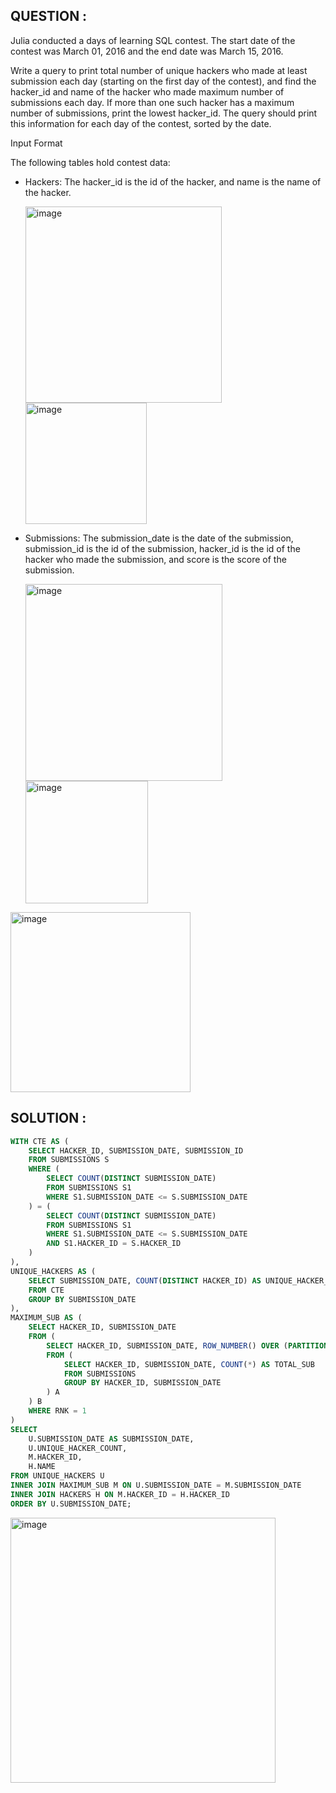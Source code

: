 ## QUESTION :
Julia conducted a  days of learning SQL contest. The start date of the contest was March 01, 2016 and the end date was 
March 15, 2016.

Write a query to print total number of unique hackers who made at least  submission each day (starting on the first day 
of the contest), and find the hacker_id and name of the hacker who made maximum number of submissions each day. If more 
than one such hacker has a maximum number of submissions, print the lowest hacker_id. The query should print this information
for each day of the contest, sorted by the date.

Input Format

The following tables hold contest data:

- Hackers: The hacker_id is the id of the hacker, and name is the name of the hacker.

  <img width="314" alt="image" src="https://github.com/user-attachments/assets/3cf35008-28b8-4013-8d57-c217df41d1ff" />  <img width="194" alt="image" src="https://github.com/user-attachments/assets/a25dbdf1-719d-4f24-a6b6-c9c7469b8143" />


- Submissions: The submission_date is the date of the submission, submission_id is the id of the submission, hacker_id is
  the id of the hacker who made the submission, and score is the score of the submission.

  <img width="315" alt="image" src="https://github.com/user-attachments/assets/0bc76bee-3e08-4850-b7c9-deed59178dc1" />  <img width="196" alt="image" src="https://github.com/user-attachments/assets/1b3b939b-a4f0-429e-bcf7-ff176d146dd6" />


<img width="288" alt="image" src="https://github.com/user-attachments/assets/2e1ef682-a109-43b6-9639-c9299b6193fa" />

## SOLUTION :
```SQL
WITH CTE AS (
    SELECT HACKER_ID, SUBMISSION_DATE, SUBMISSION_ID 
    FROM SUBMISSIONS S 
    WHERE (
        SELECT COUNT(DISTINCT SUBMISSION_DATE) 
        FROM SUBMISSIONS S1 
        WHERE S1.SUBMISSION_DATE <= S.SUBMISSION_DATE
    ) = (
        SELECT COUNT(DISTINCT SUBMISSION_DATE) 
        FROM SUBMISSIONS S1 
        WHERE S1.SUBMISSION_DATE <= S.SUBMISSION_DATE 
        AND S1.HACKER_ID = S.HACKER_ID
    )
),
UNIQUE_HACKERS AS (
    SELECT SUBMISSION_DATE, COUNT(DISTINCT HACKER_ID) AS UNIQUE_HACKER_COUNT 
    FROM CTE 
    GROUP BY SUBMISSION_DATE
),
MAXIMUM_SUB AS (
    SELECT HACKER_ID, SUBMISSION_DATE 
    FROM (
        SELECT HACKER_ID, SUBMISSION_DATE, ROW_NUMBER() OVER (PARTITION BY SUBMISSION_DATE ORDER BY TOTAL_SUB DESC, HACKER_ID) AS RNK 
        FROM (
            SELECT HACKER_ID, SUBMISSION_DATE, COUNT(*) AS TOTAL_SUB 
            FROM SUBMISSIONS 
            GROUP BY HACKER_ID, SUBMISSION_DATE
        ) A
    ) B 
    WHERE RNK = 1
)
SELECT 
    U.SUBMISSION_DATE AS SUBMISSION_DATE, 
    U.UNIQUE_HACKER_COUNT, 
    M.HACKER_ID, 
    H.NAME 
FROM UNIQUE_HACKERS U 
INNER JOIN MAXIMUM_SUB M ON U.SUBMISSION_DATE = M.SUBMISSION_DATE 
INNER JOIN HACKERS H ON M.HACKER_ID = H.HACKER_ID 
ORDER BY U.SUBMISSION_DATE;
```
<img width="424" alt="image" src="https://github.com/user-attachments/assets/0baffb87-d21f-47ad-844b-57d9f0b3ea43" />
